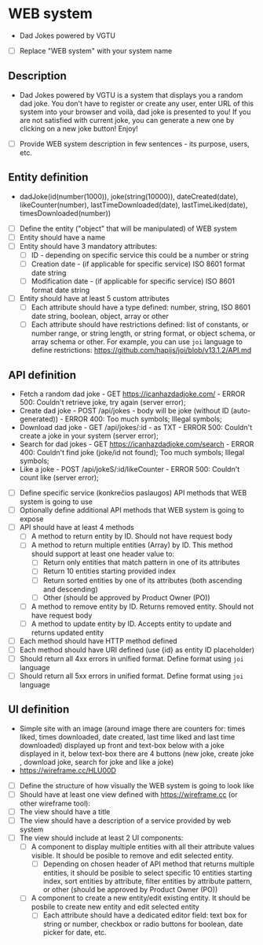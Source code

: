 # WEB system
- Dad Jokes powered by VGTU
- [ ] Replace "WEB system" with your system name

## Description
- Dad Jokes powered by VGTU is a system that displays you a random dad joke. You don't have to register or create any user, enter URL of this system into your browser and voilà, dad joke is presented to you! If you are not satisfied with current joke, you can generate a new one by clicking on a new joke button! Enjoy!

- [ ] Provide WEB system description in few sentences - its purpose, users, etc.

## Entity definition
- dadJoke(id(number(1000)), joke(string(10000)), dateCreated(date), likeCounter(number), lastTimeDownloaded(date), lastTimeLiked(date), timesDownloaded(number))

- [ ] Define the entity ("object" that will be manipulated) of WEB system
- [ ] Entity should have a name
- [ ] Entity should have 3 mandatory attributes:
    - [ ] ID - depending on specific service this could be a number or string
    - [ ] Creation date - (if applicable for specific service) ISO 8601 format date string
    - [ ] Modification date - (if applicable for specific service) ISO 8601 format date string
- [ ] Entity should have at least 5 custom attributes
    - [ ] Each attribute should have a type defined: number, string, ISO 8601 date string, boolean, object, array or other
    - [ ] Each attribute should have restrictions defined: list of constants, or number range, or string length, or string format, or object schema, or array schema or other. For example, you can use `joi` language to define restrictions: https://github.com/hapijs/joi/blob/v13.1.2/API.md

## API definition
- Fetch a random dad joke - GET https://icanhazdadjoke.com/ - ERROR 500: Couldn't retrieve joke, try again (server error);
- Create dad joke - POST /api/jokes - body will be joke (without ID (auto-generated)) - ERROR 400: Too much symbols; Illegal symbols; 
- Download dad joke - GET /api/jokes/:id - as TXT - ERROR 500: Couldn't create a joke in your system (server error);
- Search for dad jokes - GET https://icanhazdadjoke.com/search - ERROR 400: Couldn't find joke (joke/id not found); Too much symbols; Illegal symbols;
- Like a joke - POST /api/jokeS/:id/likeCounter - ERROR 500: Couldn't count like (server error);

- [ ] Define specific service (konkrečios paslaugos) API methods that WEB system is going to use
- [ ] Optionally define additional API methods that WEB system is going to expose
- [ ] API should have at least 4 methods
    - [ ] A method to return entity by ID. Should not have request body
    - [ ] A method to return multiple entities (Array) by ID. This method should support at least one header value to:
        - [ ] Return only entities that match pattern in one of its attributes
        - [ ] Return 10 entities starting provided index
        - [ ] Return sorted entities by one of its attributes (both ascending and descending)
        - [ ] Other (should be approved by Product Owner (PO))
    - [ ] A method to remove entity by ID. Returns removed entity. Should not have request body
    - [ ] A method to update entity by ID. Accepts entity to update and returns updated entity
- [ ] Each method should have HTTP method defined
- [ ] Each method should have URI defined (use {id} as entity ID placeholder)
- [ ] Should return all 4xx errors in unified format. Define format using `joi` language
- [ ] Should return all 5xx errors in unified format. Define format using `joi` language

## UI definition
- Simple site with an image (around image there are counters for: times liked, times downloaded, date created, last time liked and last time downloaded) displayed up front and text-box below with a joke displayed in it, below text-box there are 4 buttons (new joke, create joke , download joke, search for joke and like a joke)
- https://wireframe.cc/HLU00D

- [ ] Define the structure of how visually the WEB system is going to look like
- [ ] Should have at least one view defined with https://wireframe.cc (or other wireframe tool):
- [ ] The view should have a title
- [ ] The view should have a description of a service provided by web system
- [ ] The view should include at least 2 UI components:
    - [ ] A component to display multiple entities with all their attribute values visible. It should be posible to remove and edit selected entity.
        - [ ] Depending on chosen header of API method that returns multiple entities, it should be posible to select specific 10 entities starting index, sort entities by attribute, filter entities by attribute pattern, or other (should be approved by Product Owner (PO))
    - [ ] A component to create a new entity/edit existing entity. It should be posbile to create new entity and edit selected entity
        - [ ] Each attribute should have a dedicated editor field: text box for string or number, checkbox or radio buttons for boolean, date picker for date, etc.
